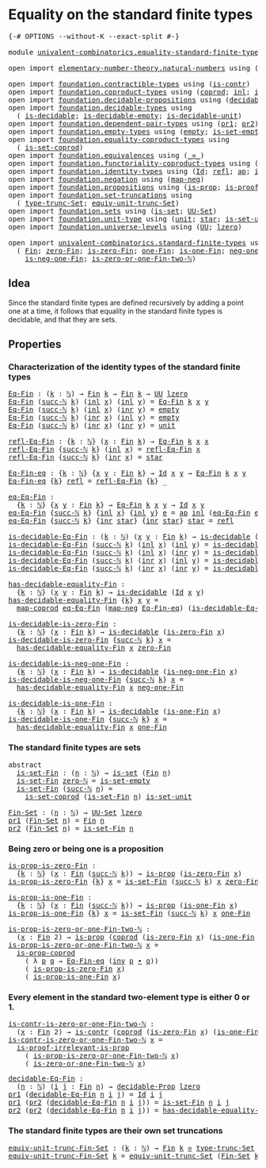 # Equality on the standard finite types

<pre class="Agda"><a id="50" class="Symbol">{-#</a> <a id="54" class="Keyword">OPTIONS</a> <a id="62" class="Pragma">--without-K</a> <a id="74" class="Pragma">--exact-split</a> <a id="88" class="Symbol">#-}</a>

<a id="93" class="Keyword">module</a> <a id="100" href="univalent-combinatorics.equality-standard-finite-types.html" class="Module">univalent-combinatorics.equality-standard-finite-types</a> <a id="155" class="Keyword">where</a>

<a id="162" class="Keyword">open</a> <a id="167" class="Keyword">import</a> <a id="174" href="elementary-number-theory.natural-numbers.html" class="Module">elementary-number-theory.natural-numbers</a> <a id="215" class="Keyword">using</a> <a id="221" class="Symbol">(</a><a id="222" href="elementary-number-theory.natural-numbers.html#1444" class="Datatype">ℕ</a><a id="223" class="Symbol">;</a> <a id="225" href="elementary-number-theory.natural-numbers.html#1465" class="InductiveConstructor">zero-ℕ</a><a id="231" class="Symbol">;</a> <a id="233" href="elementary-number-theory.natural-numbers.html#1478" class="InductiveConstructor">succ-ℕ</a><a id="239" class="Symbol">)</a>
    
<a id="246" class="Keyword">open</a> <a id="251" class="Keyword">import</a> <a id="258" href="foundation.contractible-types.html" class="Module">foundation.contractible-types</a> <a id="288" class="Keyword">using</a> <a id="294" class="Symbol">(</a><a id="295" href="foundation-core.contractible-types.html#925" class="Function">is-contr</a><a id="303" class="Symbol">)</a>
<a id="305" class="Keyword">open</a> <a id="310" class="Keyword">import</a> <a id="317" href="foundation.coproduct-types.html" class="Module">foundation.coproduct-types</a> <a id="344" class="Keyword">using</a> <a id="350" class="Symbol">(</a><a id="351" href="foundation.coproduct-types.html#1168" class="Datatype">coprod</a><a id="357" class="Symbol">;</a> <a id="359" href="foundation.coproduct-types.html#1239" class="InductiveConstructor">inl</a><a id="362" class="Symbol">;</a> <a id="364" href="foundation.coproduct-types.html#1262" class="InductiveConstructor">inr</a><a id="367" class="Symbol">;</a> <a id="369" href="foundation.coproduct-types.html#5644" class="Function">is-prop-coprod</a><a id="383" class="Symbol">)</a>
<a id="385" class="Keyword">open</a> <a id="390" class="Keyword">import</a> <a id="397" href="foundation.decidable-propositions.html" class="Module">foundation.decidable-propositions</a> <a id="431" class="Keyword">using</a> <a id="437" class="Symbol">(</a><a id="438" href="foundation.decidable-propositions.html#1873" class="Function">decidable-Prop</a><a id="452" class="Symbol">)</a>
<a id="454" class="Keyword">open</a> <a id="459" class="Keyword">import</a> <a id="466" href="foundation.decidable-types.html" class="Module">foundation.decidable-types</a> <a id="493" class="Keyword">using</a>
  <a id="501" class="Symbol">(</a> <a id="503" href="foundation.decidable-types.html#1828" class="Function">is-decidable</a><a id="515" class="Symbol">;</a> <a id="517" href="foundation.decidable-types.html#2731" class="Function">is-decidable-empty</a><a id="535" class="Symbol">;</a> <a id="537" href="foundation.decidable-types.html#2663" class="Function">is-decidable-unit</a><a id="554" class="Symbol">)</a>
<a id="556" class="Keyword">open</a> <a id="561" class="Keyword">import</a> <a id="568" href="foundation.dependent-pair-types.html" class="Module">foundation.dependent-pair-types</a> <a id="600" class="Keyword">using</a> <a id="606" class="Symbol">(</a><a id="607" href="foundation-core.dependent-pair-types.html#592" class="Field">pr1</a><a id="610" class="Symbol">;</a> <a id="612" href="foundation-core.dependent-pair-types.html#604" class="Field">pr2</a><a id="615" class="Symbol">)</a>
<a id="617" class="Keyword">open</a> <a id="622" class="Keyword">import</a> <a id="629" href="foundation.empty-types.html" class="Module">foundation.empty-types</a> <a id="652" class="Keyword">using</a> <a id="658" class="Symbol">(</a><a id="659" href="foundation-core.empty-types.html#1044" class="Datatype">empty</a><a id="664" class="Symbol">;</a> <a id="666" href="foundation-core.empty-types.html#2537" class="Function">is-set-empty</a><a id="678" class="Symbol">)</a>
<a id="680" class="Keyword">open</a> <a id="685" class="Keyword">import</a> <a id="692" href="foundation.equality-coproduct-types.html" class="Module">foundation.equality-coproduct-types</a> <a id="728" class="Keyword">using</a>
  <a id="736" class="Symbol">(</a> <a id="738" href="foundation.equality-coproduct-types.html#11156" class="Function">is-set-coprod</a><a id="751" class="Symbol">)</a>
<a id="753" class="Keyword">open</a> <a id="758" class="Keyword">import</a> <a id="765" href="foundation.equivalences.html" class="Module">foundation.equivalences</a> <a id="789" class="Keyword">using</a> <a id="795" class="Symbol">(</a><a id="796" href="foundation-core.equivalences.html#1607" class="Function Operator">_≃_</a><a id="799" class="Symbol">)</a>
<a id="801" class="Keyword">open</a> <a id="806" class="Keyword">import</a> <a id="813" href="foundation.functoriality-coproduct-types.html" class="Module">foundation.functoriality-coproduct-types</a> <a id="854" class="Keyword">using</a> <a id="860" class="Symbol">(</a><a id="861" href="foundation.functoriality-coproduct-types.html#2059" class="Function">map-coprod</a><a id="871" class="Symbol">)</a>
<a id="873" class="Keyword">open</a> <a id="878" class="Keyword">import</a> <a id="885" href="foundation.identity-types.html" class="Module">foundation.identity-types</a> <a id="911" class="Keyword">using</a> <a id="917" class="Symbol">(</a><a id="918" href="foundation-core.identity-types.html#641" class="Datatype">Id</a><a id="920" class="Symbol">;</a> <a id="922" href="foundation-core.identity-types.html#694" class="InductiveConstructor">refl</a><a id="926" class="Symbol">;</a> <a id="928" href="foundation-core.identity-types.html#2853" class="Function">ap</a><a id="930" class="Symbol">;</a> <a id="932" href="foundation-core.identity-types.html#1552" class="Function">inv</a><a id="935" class="Symbol">;</a> <a id="937" href="foundation-core.identity-types.html#1239" class="Function Operator">_∙_</a><a id="940" class="Symbol">)</a>
<a id="942" class="Keyword">open</a> <a id="947" class="Keyword">import</a> <a id="954" href="foundation.negation.html" class="Module">foundation.negation</a> <a id="974" class="Keyword">using</a> <a id="980" class="Symbol">(</a><a id="981" href="foundation-core.negation.html#499" class="Function">map-neg</a><a id="988" class="Symbol">)</a>
<a id="990" class="Keyword">open</a> <a id="995" class="Keyword">import</a> <a id="1002" href="foundation.propositions.html" class="Module">foundation.propositions</a> <a id="1026" class="Keyword">using</a> <a id="1032" class="Symbol">(</a><a id="1033" href="foundation-core.propositions.html#1246" class="Function">is-prop</a><a id="1040" class="Symbol">;</a> <a id="1042" href="foundation-core.propositions.html#2978" class="Function">is-proof-irrelevant-is-prop</a><a id="1069" class="Symbol">)</a>
<a id="1071" class="Keyword">open</a> <a id="1076" class="Keyword">import</a> <a id="1083" href="foundation.set-truncations.html" class="Module">foundation.set-truncations</a> <a id="1110" class="Keyword">using</a>
  <a id="1118" class="Symbol">(</a> <a id="1120" href="foundation.set-truncations.html#3386" class="Postulate">type-trunc-Set</a><a id="1134" class="Symbol">;</a> <a id="1136" href="foundation.set-truncations.html#11287" class="Function">equiv-unit-trunc-Set</a><a id="1156" class="Symbol">)</a>
<a id="1158" class="Keyword">open</a> <a id="1163" class="Keyword">import</a> <a id="1170" href="foundation.sets.html" class="Module">foundation.sets</a> <a id="1186" class="Keyword">using</a> <a id="1192" class="Symbol">(</a><a id="1193" href="foundation-core.sets.html#1099" class="Function">is-set</a><a id="1199" class="Symbol">;</a> <a id="1201" href="foundation-core.sets.html#1177" class="Function">UU-Set</a><a id="1207" class="Symbol">)</a>
<a id="1209" class="Keyword">open</a> <a id="1214" class="Keyword">import</a> <a id="1221" href="foundation.unit-type.html" class="Module">foundation.unit-type</a> <a id="1242" class="Keyword">using</a> <a id="1248" class="Symbol">(</a><a id="1249" href="foundation.unit-type.html#975" class="Datatype">unit</a><a id="1253" class="Symbol">;</a> <a id="1255" href="foundation.unit-type.html#999" class="InductiveConstructor">star</a><a id="1259" class="Symbol">;</a> <a id="1261" href="foundation.unit-type.html#2613" class="Function">is-set-unit</a><a id="1272" class="Symbol">)</a>
<a id="1274" class="Keyword">open</a> <a id="1279" class="Keyword">import</a> <a id="1286" href="foundation.universe-levels.html" class="Module">foundation.universe-levels</a> <a id="1313" class="Keyword">using</a> <a id="1319" class="Symbol">(</a><a id="1320" href="foundation-core.universe-levels.html#222" class="Primitive">UU</a><a id="1322" class="Symbol">;</a> <a id="1324" href="Agda.Primitive.html#764" class="Primitive">lzero</a><a id="1329" class="Symbol">)</a>

<a id="1332" class="Keyword">open</a> <a id="1337" class="Keyword">import</a> <a id="1344" href="univalent-combinatorics.standard-finite-types.html" class="Module">univalent-combinatorics.standard-finite-types</a> <a id="1390" class="Keyword">using</a>
  <a id="1398" class="Symbol">(</a> <a id="1400" href="univalent-combinatorics.standard-finite-types.html#2072" class="Function">Fin</a><a id="1403" class="Symbol">;</a> <a id="1405" href="univalent-combinatorics.standard-finite-types.html#7006" class="Function">zero-Fin</a><a id="1413" class="Symbol">;</a> <a id="1415" href="univalent-combinatorics.standard-finite-types.html#7107" class="Function">is-zero-Fin</a><a id="1426" class="Symbol">;</a> <a id="1428" href="univalent-combinatorics.standard-finite-types.html#8241" class="Function">one-Fin</a><a id="1435" class="Symbol">;</a> <a id="1437" href="univalent-combinatorics.standard-finite-types.html#8309" class="Function">is-one-Fin</a><a id="1447" class="Symbol">;</a> <a id="1449" href="univalent-combinatorics.standard-finite-types.html#2336" class="Function">neg-one-Fin</a><a id="1460" class="Symbol">;</a>
    <a id="1466" href="univalent-combinatorics.standard-finite-types.html#2403" class="Function">is-neg-one-Fin</a><a id="1480" class="Symbol">;</a> <a id="1482" href="univalent-combinatorics.standard-finite-types.html#8389" class="Function">is-zero-or-one-Fin-two-ℕ</a><a id="1506" class="Symbol">)</a>
</pre>
## Idea

Since the standard finite types are defined recursively by adding a point one at a time, it follows that equality in the standard finite types is decidable, and that they are sets.

## Properties

### Characterization of the identity types of the standard finite types

<pre class="Agda"><a id="Eq-Fin"></a><a id="1800" href="univalent-combinatorics.equality-standard-finite-types.html#1800" class="Function">Eq-Fin</a> <a id="1807" class="Symbol">:</a> <a id="1809" class="Symbol">(</a><a id="1810" href="univalent-combinatorics.equality-standard-finite-types.html#1810" class="Bound">k</a> <a id="1812" class="Symbol">:</a> <a id="1814" href="elementary-number-theory.natural-numbers.html#1444" class="Datatype">ℕ</a><a id="1815" class="Symbol">)</a> <a id="1817" class="Symbol">→</a> <a id="1819" href="univalent-combinatorics.standard-finite-types.html#2072" class="Function">Fin</a> <a id="1823" href="univalent-combinatorics.equality-standard-finite-types.html#1810" class="Bound">k</a> <a id="1825" class="Symbol">→</a> <a id="1827" href="univalent-combinatorics.standard-finite-types.html#2072" class="Function">Fin</a> <a id="1831" href="univalent-combinatorics.equality-standard-finite-types.html#1810" class="Bound">k</a> <a id="1833" class="Symbol">→</a> <a id="1835" href="foundation-core.universe-levels.html#222" class="Primitive">UU</a> <a id="1838" href="Agda.Primitive.html#764" class="Primitive">lzero</a>
<a id="1844" href="univalent-combinatorics.equality-standard-finite-types.html#1800" class="Function">Eq-Fin</a> <a id="1851" class="Symbol">(</a><a id="1852" href="elementary-number-theory.natural-numbers.html#1478" class="InductiveConstructor">succ-ℕ</a> <a id="1859" href="univalent-combinatorics.equality-standard-finite-types.html#1859" class="Bound">k</a><a id="1860" class="Symbol">)</a> <a id="1862" class="Symbol">(</a><a id="1863" href="foundation.coproduct-types.html#1239" class="InductiveConstructor">inl</a> <a id="1867" href="univalent-combinatorics.equality-standard-finite-types.html#1867" class="Bound">x</a><a id="1868" class="Symbol">)</a> <a id="1870" class="Symbol">(</a><a id="1871" href="foundation.coproduct-types.html#1239" class="InductiveConstructor">inl</a> <a id="1875" href="univalent-combinatorics.equality-standard-finite-types.html#1875" class="Bound">y</a><a id="1876" class="Symbol">)</a> <a id="1878" class="Symbol">=</a> <a id="1880" href="univalent-combinatorics.equality-standard-finite-types.html#1800" class="Function">Eq-Fin</a> <a id="1887" href="univalent-combinatorics.equality-standard-finite-types.html#1859" class="Bound">k</a> <a id="1889" href="univalent-combinatorics.equality-standard-finite-types.html#1867" class="Bound">x</a> <a id="1891" href="univalent-combinatorics.equality-standard-finite-types.html#1875" class="Bound">y</a>
<a id="1893" href="univalent-combinatorics.equality-standard-finite-types.html#1800" class="Function">Eq-Fin</a> <a id="1900" class="Symbol">(</a><a id="1901" href="elementary-number-theory.natural-numbers.html#1478" class="InductiveConstructor">succ-ℕ</a> <a id="1908" href="univalent-combinatorics.equality-standard-finite-types.html#1908" class="Bound">k</a><a id="1909" class="Symbol">)</a> <a id="1911" class="Symbol">(</a><a id="1912" href="foundation.coproduct-types.html#1239" class="InductiveConstructor">inl</a> <a id="1916" href="univalent-combinatorics.equality-standard-finite-types.html#1916" class="Bound">x</a><a id="1917" class="Symbol">)</a> <a id="1919" class="Symbol">(</a><a id="1920" href="foundation.coproduct-types.html#1262" class="InductiveConstructor">inr</a> <a id="1924" href="univalent-combinatorics.equality-standard-finite-types.html#1924" class="Bound">y</a><a id="1925" class="Symbol">)</a> <a id="1927" class="Symbol">=</a> <a id="1929" href="foundation-core.empty-types.html#1044" class="Datatype">empty</a>
<a id="1935" href="univalent-combinatorics.equality-standard-finite-types.html#1800" class="Function">Eq-Fin</a> <a id="1942" class="Symbol">(</a><a id="1943" href="elementary-number-theory.natural-numbers.html#1478" class="InductiveConstructor">succ-ℕ</a> <a id="1950" href="univalent-combinatorics.equality-standard-finite-types.html#1950" class="Bound">k</a><a id="1951" class="Symbol">)</a> <a id="1953" class="Symbol">(</a><a id="1954" href="foundation.coproduct-types.html#1262" class="InductiveConstructor">inr</a> <a id="1958" href="univalent-combinatorics.equality-standard-finite-types.html#1958" class="Bound">x</a><a id="1959" class="Symbol">)</a> <a id="1961" class="Symbol">(</a><a id="1962" href="foundation.coproduct-types.html#1239" class="InductiveConstructor">inl</a> <a id="1966" href="univalent-combinatorics.equality-standard-finite-types.html#1966" class="Bound">y</a><a id="1967" class="Symbol">)</a> <a id="1969" class="Symbol">=</a> <a id="1971" href="foundation-core.empty-types.html#1044" class="Datatype">empty</a>
<a id="1977" href="univalent-combinatorics.equality-standard-finite-types.html#1800" class="Function">Eq-Fin</a> <a id="1984" class="Symbol">(</a><a id="1985" href="elementary-number-theory.natural-numbers.html#1478" class="InductiveConstructor">succ-ℕ</a> <a id="1992" href="univalent-combinatorics.equality-standard-finite-types.html#1992" class="Bound">k</a><a id="1993" class="Symbol">)</a> <a id="1995" class="Symbol">(</a><a id="1996" href="foundation.coproduct-types.html#1262" class="InductiveConstructor">inr</a> <a id="2000" href="univalent-combinatorics.equality-standard-finite-types.html#2000" class="Bound">x</a><a id="2001" class="Symbol">)</a> <a id="2003" class="Symbol">(</a><a id="2004" href="foundation.coproduct-types.html#1262" class="InductiveConstructor">inr</a> <a id="2008" href="univalent-combinatorics.equality-standard-finite-types.html#2008" class="Bound">y</a><a id="2009" class="Symbol">)</a> <a id="2011" class="Symbol">=</a> <a id="2013" href="foundation.unit-type.html#975" class="Datatype">unit</a>

<a id="refl-Eq-Fin"></a><a id="2019" href="univalent-combinatorics.equality-standard-finite-types.html#2019" class="Function">refl-Eq-Fin</a> <a id="2031" class="Symbol">:</a> <a id="2033" class="Symbol">{</a><a id="2034" href="univalent-combinatorics.equality-standard-finite-types.html#2034" class="Bound">k</a> <a id="2036" class="Symbol">:</a> <a id="2038" href="elementary-number-theory.natural-numbers.html#1444" class="Datatype">ℕ</a><a id="2039" class="Symbol">}</a> <a id="2041" class="Symbol">(</a><a id="2042" href="univalent-combinatorics.equality-standard-finite-types.html#2042" class="Bound">x</a> <a id="2044" class="Symbol">:</a> <a id="2046" href="univalent-combinatorics.standard-finite-types.html#2072" class="Function">Fin</a> <a id="2050" href="univalent-combinatorics.equality-standard-finite-types.html#2034" class="Bound">k</a><a id="2051" class="Symbol">)</a> <a id="2053" class="Symbol">→</a> <a id="2055" href="univalent-combinatorics.equality-standard-finite-types.html#1800" class="Function">Eq-Fin</a> <a id="2062" href="univalent-combinatorics.equality-standard-finite-types.html#2034" class="Bound">k</a> <a id="2064" href="univalent-combinatorics.equality-standard-finite-types.html#2042" class="Bound">x</a> <a id="2066" href="univalent-combinatorics.equality-standard-finite-types.html#2042" class="Bound">x</a>
<a id="2068" href="univalent-combinatorics.equality-standard-finite-types.html#2019" class="Function">refl-Eq-Fin</a> <a id="2080" class="Symbol">{</a><a id="2081" href="elementary-number-theory.natural-numbers.html#1478" class="InductiveConstructor">succ-ℕ</a> <a id="2088" href="univalent-combinatorics.equality-standard-finite-types.html#2088" class="Bound">k</a><a id="2089" class="Symbol">}</a> <a id="2091" class="Symbol">(</a><a id="2092" href="foundation.coproduct-types.html#1239" class="InductiveConstructor">inl</a> <a id="2096" href="univalent-combinatorics.equality-standard-finite-types.html#2096" class="Bound">x</a><a id="2097" class="Symbol">)</a> <a id="2099" class="Symbol">=</a> <a id="2101" href="univalent-combinatorics.equality-standard-finite-types.html#2019" class="Function">refl-Eq-Fin</a> <a id="2113" href="univalent-combinatorics.equality-standard-finite-types.html#2096" class="Bound">x</a>
<a id="2115" href="univalent-combinatorics.equality-standard-finite-types.html#2019" class="Function">refl-Eq-Fin</a> <a id="2127" class="Symbol">{</a><a id="2128" href="elementary-number-theory.natural-numbers.html#1478" class="InductiveConstructor">succ-ℕ</a> <a id="2135" href="univalent-combinatorics.equality-standard-finite-types.html#2135" class="Bound">k</a><a id="2136" class="Symbol">}</a> <a id="2138" class="Symbol">(</a><a id="2139" href="foundation.coproduct-types.html#1262" class="InductiveConstructor">inr</a> <a id="2143" href="univalent-combinatorics.equality-standard-finite-types.html#2143" class="Bound">x</a><a id="2144" class="Symbol">)</a> <a id="2146" class="Symbol">=</a> <a id="2148" href="foundation.unit-type.html#999" class="InductiveConstructor">star</a>

<a id="Eq-Fin-eq"></a><a id="2154" href="univalent-combinatorics.equality-standard-finite-types.html#2154" class="Function">Eq-Fin-eq</a> <a id="2164" class="Symbol">:</a> <a id="2166" class="Symbol">{</a><a id="2167" href="univalent-combinatorics.equality-standard-finite-types.html#2167" class="Bound">k</a> <a id="2169" class="Symbol">:</a> <a id="2171" href="elementary-number-theory.natural-numbers.html#1444" class="Datatype">ℕ</a><a id="2172" class="Symbol">}</a> <a id="2174" class="Symbol">{</a><a id="2175" href="univalent-combinatorics.equality-standard-finite-types.html#2175" class="Bound">x</a> <a id="2177" href="univalent-combinatorics.equality-standard-finite-types.html#2177" class="Bound">y</a> <a id="2179" class="Symbol">:</a> <a id="2181" href="univalent-combinatorics.standard-finite-types.html#2072" class="Function">Fin</a> <a id="2185" href="univalent-combinatorics.equality-standard-finite-types.html#2167" class="Bound">k</a><a id="2186" class="Symbol">}</a> <a id="2188" class="Symbol">→</a> <a id="2190" href="foundation-core.identity-types.html#641" class="Datatype">Id</a> <a id="2193" href="univalent-combinatorics.equality-standard-finite-types.html#2175" class="Bound">x</a> <a id="2195" href="univalent-combinatorics.equality-standard-finite-types.html#2177" class="Bound">y</a> <a id="2197" class="Symbol">→</a> <a id="2199" href="univalent-combinatorics.equality-standard-finite-types.html#1800" class="Function">Eq-Fin</a> <a id="2206" href="univalent-combinatorics.equality-standard-finite-types.html#2167" class="Bound">k</a> <a id="2208" href="univalent-combinatorics.equality-standard-finite-types.html#2175" class="Bound">x</a> <a id="2210" href="univalent-combinatorics.equality-standard-finite-types.html#2177" class="Bound">y</a>
<a id="2212" href="univalent-combinatorics.equality-standard-finite-types.html#2154" class="Function">Eq-Fin-eq</a> <a id="2222" class="Symbol">{</a><a id="2223" href="univalent-combinatorics.equality-standard-finite-types.html#2223" class="Bound">k</a><a id="2224" class="Symbol">}</a> <a id="2226" href="foundation-core.identity-types.html#694" class="InductiveConstructor">refl</a> <a id="2231" class="Symbol">=</a> <a id="2233" href="univalent-combinatorics.equality-standard-finite-types.html#2019" class="Function">refl-Eq-Fin</a> <a id="2245" class="Symbol">{</a><a id="2246" href="univalent-combinatorics.equality-standard-finite-types.html#2223" class="Bound">k</a><a id="2247" class="Symbol">}</a> <a id="2249" class="Symbol">_</a>

<a id="eq-Eq-Fin"></a><a id="2252" href="univalent-combinatorics.equality-standard-finite-types.html#2252" class="Function">eq-Eq-Fin</a> <a id="2262" class="Symbol">:</a>
  <a id="2266" class="Symbol">{</a><a id="2267" href="univalent-combinatorics.equality-standard-finite-types.html#2267" class="Bound">k</a> <a id="2269" class="Symbol">:</a> <a id="2271" href="elementary-number-theory.natural-numbers.html#1444" class="Datatype">ℕ</a><a id="2272" class="Symbol">}</a> <a id="2274" class="Symbol">{</a><a id="2275" href="univalent-combinatorics.equality-standard-finite-types.html#2275" class="Bound">x</a> <a id="2277" href="univalent-combinatorics.equality-standard-finite-types.html#2277" class="Bound">y</a> <a id="2279" class="Symbol">:</a> <a id="2281" href="univalent-combinatorics.standard-finite-types.html#2072" class="Function">Fin</a> <a id="2285" href="univalent-combinatorics.equality-standard-finite-types.html#2267" class="Bound">k</a><a id="2286" class="Symbol">}</a> <a id="2288" class="Symbol">→</a> <a id="2290" href="univalent-combinatorics.equality-standard-finite-types.html#1800" class="Function">Eq-Fin</a> <a id="2297" href="univalent-combinatorics.equality-standard-finite-types.html#2267" class="Bound">k</a> <a id="2299" href="univalent-combinatorics.equality-standard-finite-types.html#2275" class="Bound">x</a> <a id="2301" href="univalent-combinatorics.equality-standard-finite-types.html#2277" class="Bound">y</a> <a id="2303" class="Symbol">→</a> <a id="2305" href="foundation-core.identity-types.html#641" class="Datatype">Id</a> <a id="2308" href="univalent-combinatorics.equality-standard-finite-types.html#2275" class="Bound">x</a> <a id="2310" href="univalent-combinatorics.equality-standard-finite-types.html#2277" class="Bound">y</a>
<a id="2312" href="univalent-combinatorics.equality-standard-finite-types.html#2252" class="Function">eq-Eq-Fin</a> <a id="2322" class="Symbol">{</a><a id="2323" href="elementary-number-theory.natural-numbers.html#1478" class="InductiveConstructor">succ-ℕ</a> <a id="2330" href="univalent-combinatorics.equality-standard-finite-types.html#2330" class="Bound">k</a><a id="2331" class="Symbol">}</a> <a id="2333" class="Symbol">{</a><a id="2334" href="foundation.coproduct-types.html#1239" class="InductiveConstructor">inl</a> <a id="2338" href="univalent-combinatorics.equality-standard-finite-types.html#2338" class="Bound">x</a><a id="2339" class="Symbol">}</a> <a id="2341" class="Symbol">{</a><a id="2342" href="foundation.coproduct-types.html#1239" class="InductiveConstructor">inl</a> <a id="2346" href="univalent-combinatorics.equality-standard-finite-types.html#2346" class="Bound">y</a><a id="2347" class="Symbol">}</a> <a id="2349" href="univalent-combinatorics.equality-standard-finite-types.html#2349" class="Bound">e</a> <a id="2351" class="Symbol">=</a> <a id="2353" href="foundation-core.identity-types.html#2853" class="Function">ap</a> <a id="2356" href="foundation.coproduct-types.html#1239" class="InductiveConstructor">inl</a> <a id="2360" class="Symbol">(</a><a id="2361" href="univalent-combinatorics.equality-standard-finite-types.html#2252" class="Function">eq-Eq-Fin</a> <a id="2371" href="univalent-combinatorics.equality-standard-finite-types.html#2349" class="Bound">e</a><a id="2372" class="Symbol">)</a>
<a id="2374" href="univalent-combinatorics.equality-standard-finite-types.html#2252" class="Function">eq-Eq-Fin</a> <a id="2384" class="Symbol">{</a><a id="2385" href="elementary-number-theory.natural-numbers.html#1478" class="InductiveConstructor">succ-ℕ</a> <a id="2392" href="univalent-combinatorics.equality-standard-finite-types.html#2392" class="Bound">k</a><a id="2393" class="Symbol">}</a> <a id="2395" class="Symbol">{</a><a id="2396" href="foundation.coproduct-types.html#1262" class="InductiveConstructor">inr</a> <a id="2400" href="foundation.unit-type.html#999" class="InductiveConstructor">star</a><a id="2404" class="Symbol">}</a> <a id="2406" class="Symbol">{</a><a id="2407" href="foundation.coproduct-types.html#1262" class="InductiveConstructor">inr</a> <a id="2411" href="foundation.unit-type.html#999" class="InductiveConstructor">star</a><a id="2415" class="Symbol">}</a> <a id="2417" href="foundation.unit-type.html#999" class="InductiveConstructor">star</a> <a id="2422" class="Symbol">=</a> <a id="2424" href="foundation-core.identity-types.html#694" class="InductiveConstructor">refl</a>

<a id="is-decidable-Eq-Fin"></a><a id="2430" href="univalent-combinatorics.equality-standard-finite-types.html#2430" class="Function">is-decidable-Eq-Fin</a> <a id="2450" class="Symbol">:</a> <a id="2452" class="Symbol">(</a><a id="2453" href="univalent-combinatorics.equality-standard-finite-types.html#2453" class="Bound">k</a> <a id="2455" class="Symbol">:</a> <a id="2457" href="elementary-number-theory.natural-numbers.html#1444" class="Datatype">ℕ</a><a id="2458" class="Symbol">)</a> <a id="2460" class="Symbol">(</a><a id="2461" href="univalent-combinatorics.equality-standard-finite-types.html#2461" class="Bound">x</a> <a id="2463" href="univalent-combinatorics.equality-standard-finite-types.html#2463" class="Bound">y</a> <a id="2465" class="Symbol">:</a> <a id="2467" href="univalent-combinatorics.standard-finite-types.html#2072" class="Function">Fin</a> <a id="2471" href="univalent-combinatorics.equality-standard-finite-types.html#2453" class="Bound">k</a><a id="2472" class="Symbol">)</a> <a id="2474" class="Symbol">→</a> <a id="2476" href="foundation.decidable-types.html#1828" class="Function">is-decidable</a> <a id="2489" class="Symbol">(</a><a id="2490" href="univalent-combinatorics.equality-standard-finite-types.html#1800" class="Function">Eq-Fin</a> <a id="2497" href="univalent-combinatorics.equality-standard-finite-types.html#2453" class="Bound">k</a> <a id="2499" href="univalent-combinatorics.equality-standard-finite-types.html#2461" class="Bound">x</a> <a id="2501" href="univalent-combinatorics.equality-standard-finite-types.html#2463" class="Bound">y</a><a id="2502" class="Symbol">)</a>
<a id="2504" href="univalent-combinatorics.equality-standard-finite-types.html#2430" class="Function">is-decidable-Eq-Fin</a> <a id="2524" class="Symbol">(</a><a id="2525" href="elementary-number-theory.natural-numbers.html#1478" class="InductiveConstructor">succ-ℕ</a> <a id="2532" href="univalent-combinatorics.equality-standard-finite-types.html#2532" class="Bound">k</a><a id="2533" class="Symbol">)</a> <a id="2535" class="Symbol">(</a><a id="2536" href="foundation.coproduct-types.html#1239" class="InductiveConstructor">inl</a> <a id="2540" href="univalent-combinatorics.equality-standard-finite-types.html#2540" class="Bound">x</a><a id="2541" class="Symbol">)</a> <a id="2543" class="Symbol">(</a><a id="2544" href="foundation.coproduct-types.html#1239" class="InductiveConstructor">inl</a> <a id="2548" href="univalent-combinatorics.equality-standard-finite-types.html#2548" class="Bound">y</a><a id="2549" class="Symbol">)</a> <a id="2551" class="Symbol">=</a> <a id="2553" href="univalent-combinatorics.equality-standard-finite-types.html#2430" class="Function">is-decidable-Eq-Fin</a> <a id="2573" href="univalent-combinatorics.equality-standard-finite-types.html#2532" class="Bound">k</a> <a id="2575" href="univalent-combinatorics.equality-standard-finite-types.html#2540" class="Bound">x</a> <a id="2577" href="univalent-combinatorics.equality-standard-finite-types.html#2548" class="Bound">y</a>
<a id="2579" href="univalent-combinatorics.equality-standard-finite-types.html#2430" class="Function">is-decidable-Eq-Fin</a> <a id="2599" class="Symbol">(</a><a id="2600" href="elementary-number-theory.natural-numbers.html#1478" class="InductiveConstructor">succ-ℕ</a> <a id="2607" href="univalent-combinatorics.equality-standard-finite-types.html#2607" class="Bound">k</a><a id="2608" class="Symbol">)</a> <a id="2610" class="Symbol">(</a><a id="2611" href="foundation.coproduct-types.html#1239" class="InductiveConstructor">inl</a> <a id="2615" href="univalent-combinatorics.equality-standard-finite-types.html#2615" class="Bound">x</a><a id="2616" class="Symbol">)</a> <a id="2618" class="Symbol">(</a><a id="2619" href="foundation.coproduct-types.html#1262" class="InductiveConstructor">inr</a> <a id="2623" href="univalent-combinatorics.equality-standard-finite-types.html#2623" class="Bound">y</a><a id="2624" class="Symbol">)</a> <a id="2626" class="Symbol">=</a> <a id="2628" href="foundation.decidable-types.html#2731" class="Function">is-decidable-empty</a>
<a id="2647" href="univalent-combinatorics.equality-standard-finite-types.html#2430" class="Function">is-decidable-Eq-Fin</a> <a id="2667" class="Symbol">(</a><a id="2668" href="elementary-number-theory.natural-numbers.html#1478" class="InductiveConstructor">succ-ℕ</a> <a id="2675" href="univalent-combinatorics.equality-standard-finite-types.html#2675" class="Bound">k</a><a id="2676" class="Symbol">)</a> <a id="2678" class="Symbol">(</a><a id="2679" href="foundation.coproduct-types.html#1262" class="InductiveConstructor">inr</a> <a id="2683" href="univalent-combinatorics.equality-standard-finite-types.html#2683" class="Bound">x</a><a id="2684" class="Symbol">)</a> <a id="2686" class="Symbol">(</a><a id="2687" href="foundation.coproduct-types.html#1239" class="InductiveConstructor">inl</a> <a id="2691" href="univalent-combinatorics.equality-standard-finite-types.html#2691" class="Bound">y</a><a id="2692" class="Symbol">)</a> <a id="2694" class="Symbol">=</a> <a id="2696" href="foundation.decidable-types.html#2731" class="Function">is-decidable-empty</a>
<a id="2715" href="univalent-combinatorics.equality-standard-finite-types.html#2430" class="Function">is-decidable-Eq-Fin</a> <a id="2735" class="Symbol">(</a><a id="2736" href="elementary-number-theory.natural-numbers.html#1478" class="InductiveConstructor">succ-ℕ</a> <a id="2743" href="univalent-combinatorics.equality-standard-finite-types.html#2743" class="Bound">k</a><a id="2744" class="Symbol">)</a> <a id="2746" class="Symbol">(</a><a id="2747" href="foundation.coproduct-types.html#1262" class="InductiveConstructor">inr</a> <a id="2751" href="univalent-combinatorics.equality-standard-finite-types.html#2751" class="Bound">x</a><a id="2752" class="Symbol">)</a> <a id="2754" class="Symbol">(</a><a id="2755" href="foundation.coproduct-types.html#1262" class="InductiveConstructor">inr</a> <a id="2759" href="univalent-combinatorics.equality-standard-finite-types.html#2759" class="Bound">y</a><a id="2760" class="Symbol">)</a> <a id="2762" class="Symbol">=</a> <a id="2764" href="foundation.decidable-types.html#2663" class="Function">is-decidable-unit</a>

<a id="has-decidable-equality-Fin"></a><a id="2783" href="univalent-combinatorics.equality-standard-finite-types.html#2783" class="Function">has-decidable-equality-Fin</a> <a id="2810" class="Symbol">:</a>
  <a id="2814" class="Symbol">{</a><a id="2815" href="univalent-combinatorics.equality-standard-finite-types.html#2815" class="Bound">k</a> <a id="2817" class="Symbol">:</a> <a id="2819" href="elementary-number-theory.natural-numbers.html#1444" class="Datatype">ℕ</a><a id="2820" class="Symbol">}</a> <a id="2822" class="Symbol">(</a><a id="2823" href="univalent-combinatorics.equality-standard-finite-types.html#2823" class="Bound">x</a> <a id="2825" href="univalent-combinatorics.equality-standard-finite-types.html#2825" class="Bound">y</a> <a id="2827" class="Symbol">:</a> <a id="2829" href="univalent-combinatorics.standard-finite-types.html#2072" class="Function">Fin</a> <a id="2833" href="univalent-combinatorics.equality-standard-finite-types.html#2815" class="Bound">k</a><a id="2834" class="Symbol">)</a> <a id="2836" class="Symbol">→</a> <a id="2838" href="foundation.decidable-types.html#1828" class="Function">is-decidable</a> <a id="2851" class="Symbol">(</a><a id="2852" href="foundation-core.identity-types.html#641" class="Datatype">Id</a> <a id="2855" href="univalent-combinatorics.equality-standard-finite-types.html#2823" class="Bound">x</a> <a id="2857" href="univalent-combinatorics.equality-standard-finite-types.html#2825" class="Bound">y</a><a id="2858" class="Symbol">)</a>
<a id="2860" href="univalent-combinatorics.equality-standard-finite-types.html#2783" class="Function">has-decidable-equality-Fin</a> <a id="2887" class="Symbol">{</a><a id="2888" href="univalent-combinatorics.equality-standard-finite-types.html#2888" class="Bound">k</a><a id="2889" class="Symbol">}</a> <a id="2891" href="univalent-combinatorics.equality-standard-finite-types.html#2891" class="Bound">x</a> <a id="2893" href="univalent-combinatorics.equality-standard-finite-types.html#2893" class="Bound">y</a> <a id="2895" class="Symbol">=</a>
  <a id="2899" href="foundation.functoriality-coproduct-types.html#2059" class="Function">map-coprod</a> <a id="2910" href="univalent-combinatorics.equality-standard-finite-types.html#2252" class="Function">eq-Eq-Fin</a> <a id="2920" class="Symbol">(</a><a id="2921" href="foundation-core.negation.html#499" class="Function">map-neg</a> <a id="2929" href="univalent-combinatorics.equality-standard-finite-types.html#2154" class="Function">Eq-Fin-eq</a><a id="2938" class="Symbol">)</a> <a id="2940" class="Symbol">(</a><a id="2941" href="univalent-combinatorics.equality-standard-finite-types.html#2430" class="Function">is-decidable-Eq-Fin</a> <a id="2961" href="univalent-combinatorics.equality-standard-finite-types.html#2888" class="Bound">k</a> <a id="2963" href="univalent-combinatorics.equality-standard-finite-types.html#2891" class="Bound">x</a> <a id="2965" href="univalent-combinatorics.equality-standard-finite-types.html#2893" class="Bound">y</a><a id="2966" class="Symbol">)</a>

<a id="is-decidable-is-zero-Fin"></a><a id="2969" href="univalent-combinatorics.equality-standard-finite-types.html#2969" class="Function">is-decidable-is-zero-Fin</a> <a id="2994" class="Symbol">:</a>
  <a id="2998" class="Symbol">{</a><a id="2999" href="univalent-combinatorics.equality-standard-finite-types.html#2999" class="Bound">k</a> <a id="3001" class="Symbol">:</a> <a id="3003" href="elementary-number-theory.natural-numbers.html#1444" class="Datatype">ℕ</a><a id="3004" class="Symbol">}</a> <a id="3006" class="Symbol">(</a><a id="3007" href="univalent-combinatorics.equality-standard-finite-types.html#3007" class="Bound">x</a> <a id="3009" class="Symbol">:</a> <a id="3011" href="univalent-combinatorics.standard-finite-types.html#2072" class="Function">Fin</a> <a id="3015" href="univalent-combinatorics.equality-standard-finite-types.html#2999" class="Bound">k</a><a id="3016" class="Symbol">)</a> <a id="3018" class="Symbol">→</a> <a id="3020" href="foundation.decidable-types.html#1828" class="Function">is-decidable</a> <a id="3033" class="Symbol">(</a><a id="3034" href="univalent-combinatorics.standard-finite-types.html#7107" class="Function">is-zero-Fin</a> <a id="3046" href="univalent-combinatorics.equality-standard-finite-types.html#3007" class="Bound">x</a><a id="3047" class="Symbol">)</a>
<a id="3049" href="univalent-combinatorics.equality-standard-finite-types.html#2969" class="Function">is-decidable-is-zero-Fin</a> <a id="3074" class="Symbol">{</a><a id="3075" href="elementary-number-theory.natural-numbers.html#1478" class="InductiveConstructor">succ-ℕ</a> <a id="3082" href="univalent-combinatorics.equality-standard-finite-types.html#3082" class="Bound">k</a><a id="3083" class="Symbol">}</a> <a id="3085" href="univalent-combinatorics.equality-standard-finite-types.html#3085" class="Bound">x</a> <a id="3087" class="Symbol">=</a>
  <a id="3091" href="univalent-combinatorics.equality-standard-finite-types.html#2783" class="Function">has-decidable-equality-Fin</a> <a id="3118" href="univalent-combinatorics.equality-standard-finite-types.html#3085" class="Bound">x</a> <a id="3120" href="univalent-combinatorics.standard-finite-types.html#7006" class="Function">zero-Fin</a>

<a id="is-decidable-is-neg-one-Fin"></a><a id="3130" href="univalent-combinatorics.equality-standard-finite-types.html#3130" class="Function">is-decidable-is-neg-one-Fin</a> <a id="3158" class="Symbol">:</a>
  <a id="3162" class="Symbol">{</a><a id="3163" href="univalent-combinatorics.equality-standard-finite-types.html#3163" class="Bound">k</a> <a id="3165" class="Symbol">:</a> <a id="3167" href="elementary-number-theory.natural-numbers.html#1444" class="Datatype">ℕ</a><a id="3168" class="Symbol">}</a> <a id="3170" class="Symbol">(</a><a id="3171" href="univalent-combinatorics.equality-standard-finite-types.html#3171" class="Bound">x</a> <a id="3173" class="Symbol">:</a> <a id="3175" href="univalent-combinatorics.standard-finite-types.html#2072" class="Function">Fin</a> <a id="3179" href="univalent-combinatorics.equality-standard-finite-types.html#3163" class="Bound">k</a><a id="3180" class="Symbol">)</a> <a id="3182" class="Symbol">→</a> <a id="3184" href="foundation.decidable-types.html#1828" class="Function">is-decidable</a> <a id="3197" class="Symbol">(</a><a id="3198" href="univalent-combinatorics.standard-finite-types.html#2403" class="Function">is-neg-one-Fin</a> <a id="3213" href="univalent-combinatorics.equality-standard-finite-types.html#3171" class="Bound">x</a><a id="3214" class="Symbol">)</a>
<a id="3216" href="univalent-combinatorics.equality-standard-finite-types.html#3130" class="Function">is-decidable-is-neg-one-Fin</a> <a id="3244" class="Symbol">{</a><a id="3245" href="elementary-number-theory.natural-numbers.html#1478" class="InductiveConstructor">succ-ℕ</a> <a id="3252" href="univalent-combinatorics.equality-standard-finite-types.html#3252" class="Bound">k</a><a id="3253" class="Symbol">}</a> <a id="3255" href="univalent-combinatorics.equality-standard-finite-types.html#3255" class="Bound">x</a> <a id="3257" class="Symbol">=</a>
  <a id="3261" href="univalent-combinatorics.equality-standard-finite-types.html#2783" class="Function">has-decidable-equality-Fin</a> <a id="3288" href="univalent-combinatorics.equality-standard-finite-types.html#3255" class="Bound">x</a> <a id="3290" href="univalent-combinatorics.standard-finite-types.html#2336" class="Function">neg-one-Fin</a>

<a id="is-decidable-is-one-Fin"></a><a id="3303" href="univalent-combinatorics.equality-standard-finite-types.html#3303" class="Function">is-decidable-is-one-Fin</a> <a id="3327" class="Symbol">:</a>
  <a id="3331" class="Symbol">{</a><a id="3332" href="univalent-combinatorics.equality-standard-finite-types.html#3332" class="Bound">k</a> <a id="3334" class="Symbol">:</a> <a id="3336" href="elementary-number-theory.natural-numbers.html#1444" class="Datatype">ℕ</a><a id="3337" class="Symbol">}</a> <a id="3339" class="Symbol">(</a><a id="3340" href="univalent-combinatorics.equality-standard-finite-types.html#3340" class="Bound">x</a> <a id="3342" class="Symbol">:</a> <a id="3344" href="univalent-combinatorics.standard-finite-types.html#2072" class="Function">Fin</a> <a id="3348" href="univalent-combinatorics.equality-standard-finite-types.html#3332" class="Bound">k</a><a id="3349" class="Symbol">)</a> <a id="3351" class="Symbol">→</a> <a id="3353" href="foundation.decidable-types.html#1828" class="Function">is-decidable</a> <a id="3366" class="Symbol">(</a><a id="3367" href="univalent-combinatorics.standard-finite-types.html#8309" class="Function">is-one-Fin</a> <a id="3378" href="univalent-combinatorics.equality-standard-finite-types.html#3340" class="Bound">x</a><a id="3379" class="Symbol">)</a>
<a id="3381" href="univalent-combinatorics.equality-standard-finite-types.html#3303" class="Function">is-decidable-is-one-Fin</a> <a id="3405" class="Symbol">{</a><a id="3406" href="elementary-number-theory.natural-numbers.html#1478" class="InductiveConstructor">succ-ℕ</a> <a id="3413" href="univalent-combinatorics.equality-standard-finite-types.html#3413" class="Bound">k</a><a id="3414" class="Symbol">}</a> <a id="3416" href="univalent-combinatorics.equality-standard-finite-types.html#3416" class="Bound">x</a> <a id="3418" class="Symbol">=</a>
  <a id="3422" href="univalent-combinatorics.equality-standard-finite-types.html#2783" class="Function">has-decidable-equality-Fin</a> <a id="3449" href="univalent-combinatorics.equality-standard-finite-types.html#3416" class="Bound">x</a> <a id="3451" href="univalent-combinatorics.standard-finite-types.html#8241" class="Function">one-Fin</a>
</pre>
### The standard finite types are sets

<pre class="Agda"><a id="3512" class="Keyword">abstract</a>
  <a id="is-set-Fin"></a><a id="3523" href="univalent-combinatorics.equality-standard-finite-types.html#3523" class="Function">is-set-Fin</a> <a id="3534" class="Symbol">:</a> <a id="3536" class="Symbol">(</a><a id="3537" href="univalent-combinatorics.equality-standard-finite-types.html#3537" class="Bound">n</a> <a id="3539" class="Symbol">:</a> <a id="3541" href="elementary-number-theory.natural-numbers.html#1444" class="Datatype">ℕ</a><a id="3542" class="Symbol">)</a> <a id="3544" class="Symbol">→</a> <a id="3546" href="foundation-core.sets.html#1099" class="Function">is-set</a> <a id="3553" class="Symbol">(</a><a id="3554" href="univalent-combinatorics.standard-finite-types.html#2072" class="Function">Fin</a> <a id="3558" href="univalent-combinatorics.equality-standard-finite-types.html#3537" class="Bound">n</a><a id="3559" class="Symbol">)</a>
  <a id="3563" href="univalent-combinatorics.equality-standard-finite-types.html#3523" class="Function">is-set-Fin</a> <a id="3574" href="elementary-number-theory.natural-numbers.html#1465" class="InductiveConstructor">zero-ℕ</a> <a id="3581" class="Symbol">=</a> <a id="3583" href="foundation-core.empty-types.html#2537" class="Function">is-set-empty</a>
  <a id="3598" href="univalent-combinatorics.equality-standard-finite-types.html#3523" class="Function">is-set-Fin</a> <a id="3609" class="Symbol">(</a><a id="3610" href="elementary-number-theory.natural-numbers.html#1478" class="InductiveConstructor">succ-ℕ</a> <a id="3617" href="univalent-combinatorics.equality-standard-finite-types.html#3617" class="Bound">n</a><a id="3618" class="Symbol">)</a> <a id="3620" class="Symbol">=</a>
    <a id="3626" href="foundation.equality-coproduct-types.html#11156" class="Function">is-set-coprod</a> <a id="3640" class="Symbol">(</a><a id="3641" href="univalent-combinatorics.equality-standard-finite-types.html#3523" class="Function">is-set-Fin</a> <a id="3652" href="univalent-combinatorics.equality-standard-finite-types.html#3617" class="Bound">n</a><a id="3653" class="Symbol">)</a> <a id="3655" href="foundation.unit-type.html#2613" class="Function">is-set-unit</a>

<a id="Fin-Set"></a><a id="3668" href="univalent-combinatorics.equality-standard-finite-types.html#3668" class="Function">Fin-Set</a> <a id="3676" class="Symbol">:</a> <a id="3678" class="Symbol">(</a><a id="3679" href="univalent-combinatorics.equality-standard-finite-types.html#3679" class="Bound">n</a> <a id="3681" class="Symbol">:</a> <a id="3683" href="elementary-number-theory.natural-numbers.html#1444" class="Datatype">ℕ</a><a id="3684" class="Symbol">)</a> <a id="3686" class="Symbol">→</a> <a id="3688" href="foundation-core.sets.html#1177" class="Function">UU-Set</a> <a id="3695" href="Agda.Primitive.html#764" class="Primitive">lzero</a>
<a id="3701" href="foundation-core.dependent-pair-types.html#592" class="Field">pr1</a> <a id="3705" class="Symbol">(</a><a id="3706" href="univalent-combinatorics.equality-standard-finite-types.html#3668" class="Function">Fin-Set</a> <a id="3714" href="univalent-combinatorics.equality-standard-finite-types.html#3714" class="Bound">n</a><a id="3715" class="Symbol">)</a> <a id="3717" class="Symbol">=</a> <a id="3719" href="univalent-combinatorics.standard-finite-types.html#2072" class="Function">Fin</a> <a id="3723" href="univalent-combinatorics.equality-standard-finite-types.html#3714" class="Bound">n</a>
<a id="3725" href="foundation-core.dependent-pair-types.html#604" class="Field">pr2</a> <a id="3729" class="Symbol">(</a><a id="3730" href="univalent-combinatorics.equality-standard-finite-types.html#3668" class="Function">Fin-Set</a> <a id="3738" href="univalent-combinatorics.equality-standard-finite-types.html#3738" class="Bound">n</a><a id="3739" class="Symbol">)</a> <a id="3741" class="Symbol">=</a> <a id="3743" href="univalent-combinatorics.equality-standard-finite-types.html#3523" class="Function">is-set-Fin</a> <a id="3754" href="univalent-combinatorics.equality-standard-finite-types.html#3738" class="Bound">n</a>
</pre>
### Being zero or being one is a proposition

<pre class="Agda"><a id="is-prop-is-zero-Fin"></a><a id="3815" href="univalent-combinatorics.equality-standard-finite-types.html#3815" class="Function">is-prop-is-zero-Fin</a> <a id="3835" class="Symbol">:</a>
  <a id="3839" class="Symbol">{</a><a id="3840" href="univalent-combinatorics.equality-standard-finite-types.html#3840" class="Bound">k</a> <a id="3842" class="Symbol">:</a> <a id="3844" href="elementary-number-theory.natural-numbers.html#1444" class="Datatype">ℕ</a><a id="3845" class="Symbol">}</a> <a id="3847" class="Symbol">(</a><a id="3848" href="univalent-combinatorics.equality-standard-finite-types.html#3848" class="Bound">x</a> <a id="3850" class="Symbol">:</a> <a id="3852" href="univalent-combinatorics.standard-finite-types.html#2072" class="Function">Fin</a> <a id="3856" class="Symbol">(</a><a id="3857" href="elementary-number-theory.natural-numbers.html#1478" class="InductiveConstructor">succ-ℕ</a> <a id="3864" href="univalent-combinatorics.equality-standard-finite-types.html#3840" class="Bound">k</a><a id="3865" class="Symbol">))</a> <a id="3868" class="Symbol">→</a> <a id="3870" href="foundation-core.propositions.html#1246" class="Function">is-prop</a> <a id="3878" class="Symbol">(</a><a id="3879" href="univalent-combinatorics.standard-finite-types.html#7107" class="Function">is-zero-Fin</a> <a id="3891" href="univalent-combinatorics.equality-standard-finite-types.html#3848" class="Bound">x</a><a id="3892" class="Symbol">)</a>
<a id="3894" href="univalent-combinatorics.equality-standard-finite-types.html#3815" class="Function">is-prop-is-zero-Fin</a> <a id="3914" class="Symbol">{</a><a id="3915" href="univalent-combinatorics.equality-standard-finite-types.html#3915" class="Bound">k</a><a id="3916" class="Symbol">}</a> <a id="3918" href="univalent-combinatorics.equality-standard-finite-types.html#3918" class="Bound">x</a> <a id="3920" class="Symbol">=</a> <a id="3922" href="univalent-combinatorics.equality-standard-finite-types.html#3523" class="Function">is-set-Fin</a> <a id="3933" class="Symbol">(</a><a id="3934" href="elementary-number-theory.natural-numbers.html#1478" class="InductiveConstructor">succ-ℕ</a> <a id="3941" href="univalent-combinatorics.equality-standard-finite-types.html#3915" class="Bound">k</a><a id="3942" class="Symbol">)</a> <a id="3944" href="univalent-combinatorics.equality-standard-finite-types.html#3918" class="Bound">x</a> <a id="3946" href="univalent-combinatorics.standard-finite-types.html#7006" class="Function">zero-Fin</a>

<a id="is-prop-is-one-Fin"></a><a id="3956" href="univalent-combinatorics.equality-standard-finite-types.html#3956" class="Function">is-prop-is-one-Fin</a> <a id="3975" class="Symbol">:</a>
  <a id="3979" class="Symbol">{</a><a id="3980" href="univalent-combinatorics.equality-standard-finite-types.html#3980" class="Bound">k</a> <a id="3982" class="Symbol">:</a> <a id="3984" href="elementary-number-theory.natural-numbers.html#1444" class="Datatype">ℕ</a><a id="3985" class="Symbol">}</a> <a id="3987" class="Symbol">(</a><a id="3988" href="univalent-combinatorics.equality-standard-finite-types.html#3988" class="Bound">x</a> <a id="3990" class="Symbol">:</a> <a id="3992" href="univalent-combinatorics.standard-finite-types.html#2072" class="Function">Fin</a> <a id="3996" class="Symbol">(</a><a id="3997" href="elementary-number-theory.natural-numbers.html#1478" class="InductiveConstructor">succ-ℕ</a> <a id="4004" href="univalent-combinatorics.equality-standard-finite-types.html#3980" class="Bound">k</a><a id="4005" class="Symbol">))</a> <a id="4008" class="Symbol">→</a> <a id="4010" href="foundation-core.propositions.html#1246" class="Function">is-prop</a> <a id="4018" class="Symbol">(</a><a id="4019" href="univalent-combinatorics.standard-finite-types.html#8309" class="Function">is-one-Fin</a> <a id="4030" href="univalent-combinatorics.equality-standard-finite-types.html#3988" class="Bound">x</a><a id="4031" class="Symbol">)</a>
<a id="4033" href="univalent-combinatorics.equality-standard-finite-types.html#3956" class="Function">is-prop-is-one-Fin</a> <a id="4052" class="Symbol">{</a><a id="4053" href="univalent-combinatorics.equality-standard-finite-types.html#4053" class="Bound">k</a><a id="4054" class="Symbol">}</a> <a id="4056" href="univalent-combinatorics.equality-standard-finite-types.html#4056" class="Bound">x</a> <a id="4058" class="Symbol">=</a> <a id="4060" href="univalent-combinatorics.equality-standard-finite-types.html#3523" class="Function">is-set-Fin</a> <a id="4071" class="Symbol">(</a><a id="4072" href="elementary-number-theory.natural-numbers.html#1478" class="InductiveConstructor">succ-ℕ</a> <a id="4079" href="univalent-combinatorics.equality-standard-finite-types.html#4053" class="Bound">k</a><a id="4080" class="Symbol">)</a> <a id="4082" href="univalent-combinatorics.equality-standard-finite-types.html#4056" class="Bound">x</a> <a id="4084" href="univalent-combinatorics.standard-finite-types.html#8241" class="Function">one-Fin</a>

<a id="is-prop-is-zero-or-one-Fin-two-ℕ"></a><a id="4093" href="univalent-combinatorics.equality-standard-finite-types.html#4093" class="Function">is-prop-is-zero-or-one-Fin-two-ℕ</a> <a id="4126" class="Symbol">:</a>
  <a id="4130" class="Symbol">(</a><a id="4131" href="univalent-combinatorics.equality-standard-finite-types.html#4131" class="Bound">x</a> <a id="4133" class="Symbol">:</a> <a id="4135" href="univalent-combinatorics.standard-finite-types.html#2072" class="Function">Fin</a> <a id="4139" class="Number">2</a><a id="4140" class="Symbol">)</a> <a id="4142" class="Symbol">→</a> <a id="4144" href="foundation-core.propositions.html#1246" class="Function">is-prop</a> <a id="4152" class="Symbol">(</a><a id="4153" href="foundation.coproduct-types.html#1168" class="Datatype">coprod</a> <a id="4160" class="Symbol">(</a><a id="4161" href="univalent-combinatorics.standard-finite-types.html#7107" class="Function">is-zero-Fin</a> <a id="4173" href="univalent-combinatorics.equality-standard-finite-types.html#4131" class="Bound">x</a><a id="4174" class="Symbol">)</a> <a id="4176" class="Symbol">(</a><a id="4177" href="univalent-combinatorics.standard-finite-types.html#8309" class="Function">is-one-Fin</a> <a id="4188" href="univalent-combinatorics.equality-standard-finite-types.html#4131" class="Bound">x</a><a id="4189" class="Symbol">))</a>
<a id="4192" href="univalent-combinatorics.equality-standard-finite-types.html#4093" class="Function">is-prop-is-zero-or-one-Fin-two-ℕ</a> <a id="4225" href="univalent-combinatorics.equality-standard-finite-types.html#4225" class="Bound">x</a> <a id="4227" class="Symbol">=</a>
  <a id="4231" href="foundation.coproduct-types.html#5644" class="Function">is-prop-coprod</a>
    <a id="4250" class="Symbol">(</a> <a id="4252" class="Symbol">λ</a> <a id="4254" href="univalent-combinatorics.equality-standard-finite-types.html#4254" class="Bound">p</a> <a id="4256" href="univalent-combinatorics.equality-standard-finite-types.html#4256" class="Bound">q</a> <a id="4258" class="Symbol">→</a> <a id="4260" href="univalent-combinatorics.equality-standard-finite-types.html#2154" class="Function">Eq-Fin-eq</a> <a id="4270" class="Symbol">(</a><a id="4271" href="foundation-core.identity-types.html#1552" class="Function">inv</a> <a id="4275" href="univalent-combinatorics.equality-standard-finite-types.html#4254" class="Bound">p</a> <a id="4277" href="foundation-core.identity-types.html#1239" class="Function Operator">∙</a> <a id="4279" href="univalent-combinatorics.equality-standard-finite-types.html#4256" class="Bound">q</a><a id="4280" class="Symbol">))</a>
    <a id="4287" class="Symbol">(</a> <a id="4289" href="univalent-combinatorics.equality-standard-finite-types.html#3815" class="Function">is-prop-is-zero-Fin</a> <a id="4309" href="univalent-combinatorics.equality-standard-finite-types.html#4225" class="Bound">x</a><a id="4310" class="Symbol">)</a>
    <a id="4316" class="Symbol">(</a> <a id="4318" href="univalent-combinatorics.equality-standard-finite-types.html#3956" class="Function">is-prop-is-one-Fin</a> <a id="4337" href="univalent-combinatorics.equality-standard-finite-types.html#4225" class="Bound">x</a><a id="4338" class="Symbol">)</a>
</pre>
### Every element in the standard two-element type is either 0 or 1.

<pre class="Agda"><a id="is-contr-is-zero-or-one-Fin-two-ℕ"></a><a id="4423" href="univalent-combinatorics.equality-standard-finite-types.html#4423" class="Function">is-contr-is-zero-or-one-Fin-two-ℕ</a> <a id="4457" class="Symbol">:</a>
  <a id="4461" class="Symbol">(</a><a id="4462" href="univalent-combinatorics.equality-standard-finite-types.html#4462" class="Bound">x</a> <a id="4464" class="Symbol">:</a> <a id="4466" href="univalent-combinatorics.standard-finite-types.html#2072" class="Function">Fin</a> <a id="4470" class="Number">2</a><a id="4471" class="Symbol">)</a> <a id="4473" class="Symbol">→</a> <a id="4475" href="foundation-core.contractible-types.html#925" class="Function">is-contr</a> <a id="4484" class="Symbol">(</a><a id="4485" href="foundation.coproduct-types.html#1168" class="Datatype">coprod</a> <a id="4492" class="Symbol">(</a><a id="4493" href="univalent-combinatorics.standard-finite-types.html#7107" class="Function">is-zero-Fin</a> <a id="4505" href="univalent-combinatorics.equality-standard-finite-types.html#4462" class="Bound">x</a><a id="4506" class="Symbol">)</a> <a id="4508" class="Symbol">(</a><a id="4509" href="univalent-combinatorics.standard-finite-types.html#8309" class="Function">is-one-Fin</a> <a id="4520" href="univalent-combinatorics.equality-standard-finite-types.html#4462" class="Bound">x</a><a id="4521" class="Symbol">))</a>
<a id="4524" href="univalent-combinatorics.equality-standard-finite-types.html#4423" class="Function">is-contr-is-zero-or-one-Fin-two-ℕ</a> <a id="4558" href="univalent-combinatorics.equality-standard-finite-types.html#4558" class="Bound">x</a> <a id="4560" class="Symbol">=</a>
  <a id="4564" href="foundation-core.propositions.html#2978" class="Function">is-proof-irrelevant-is-prop</a>
    <a id="4596" class="Symbol">(</a> <a id="4598" href="univalent-combinatorics.equality-standard-finite-types.html#4093" class="Function">is-prop-is-zero-or-one-Fin-two-ℕ</a> <a id="4631" href="univalent-combinatorics.equality-standard-finite-types.html#4558" class="Bound">x</a><a id="4632" class="Symbol">)</a>
    <a id="4638" class="Symbol">(</a> <a id="4640" href="univalent-combinatorics.standard-finite-types.html#8389" class="Function">is-zero-or-one-Fin-two-ℕ</a> <a id="4665" href="univalent-combinatorics.equality-standard-finite-types.html#4558" class="Bound">x</a><a id="4666" class="Symbol">)</a>
</pre>
<pre class="Agda"><a id="decidable-Eq-Fin"></a><a id="4681" href="univalent-combinatorics.equality-standard-finite-types.html#4681" class="Function">decidable-Eq-Fin</a> <a id="4698" class="Symbol">:</a>
  <a id="4702" class="Symbol">(</a><a id="4703" href="univalent-combinatorics.equality-standard-finite-types.html#4703" class="Bound">n</a> <a id="4705" class="Symbol">:</a> <a id="4707" href="elementary-number-theory.natural-numbers.html#1444" class="Datatype">ℕ</a><a id="4708" class="Symbol">)</a> <a id="4710" class="Symbol">(</a><a id="4711" href="univalent-combinatorics.equality-standard-finite-types.html#4711" class="Bound">i</a> <a id="4713" href="univalent-combinatorics.equality-standard-finite-types.html#4713" class="Bound">j</a> <a id="4715" class="Symbol">:</a> <a id="4717" href="univalent-combinatorics.standard-finite-types.html#2072" class="Function">Fin</a> <a id="4721" href="univalent-combinatorics.equality-standard-finite-types.html#4703" class="Bound">n</a><a id="4722" class="Symbol">)</a> <a id="4724" class="Symbol">→</a> <a id="4726" href="foundation.decidable-propositions.html#1873" class="Function">decidable-Prop</a> <a id="4741" href="Agda.Primitive.html#764" class="Primitive">lzero</a>
<a id="4747" href="foundation-core.dependent-pair-types.html#592" class="Field">pr1</a> <a id="4751" class="Symbol">(</a><a id="4752" href="univalent-combinatorics.equality-standard-finite-types.html#4681" class="Function">decidable-Eq-Fin</a> <a id="4769" href="univalent-combinatorics.equality-standard-finite-types.html#4769" class="Bound">n</a> <a id="4771" href="univalent-combinatorics.equality-standard-finite-types.html#4771" class="Bound">i</a> <a id="4773" href="univalent-combinatorics.equality-standard-finite-types.html#4773" class="Bound">j</a><a id="4774" class="Symbol">)</a> <a id="4776" class="Symbol">=</a> <a id="4778" href="foundation-core.identity-types.html#641" class="Datatype">Id</a> <a id="4781" href="univalent-combinatorics.equality-standard-finite-types.html#4771" class="Bound">i</a> <a id="4783" href="univalent-combinatorics.equality-standard-finite-types.html#4773" class="Bound">j</a>
<a id="4785" href="foundation-core.dependent-pair-types.html#592" class="Field">pr1</a> <a id="4789" class="Symbol">(</a><a id="4790" href="foundation-core.dependent-pair-types.html#604" class="Field">pr2</a> <a id="4794" class="Symbol">(</a><a id="4795" href="univalent-combinatorics.equality-standard-finite-types.html#4681" class="Function">decidable-Eq-Fin</a> <a id="4812" href="univalent-combinatorics.equality-standard-finite-types.html#4812" class="Bound">n</a> <a id="4814" href="univalent-combinatorics.equality-standard-finite-types.html#4814" class="Bound">i</a> <a id="4816" href="univalent-combinatorics.equality-standard-finite-types.html#4816" class="Bound">j</a><a id="4817" class="Symbol">))</a> <a id="4820" class="Symbol">=</a> <a id="4822" href="univalent-combinatorics.equality-standard-finite-types.html#3523" class="Function">is-set-Fin</a> <a id="4833" href="univalent-combinatorics.equality-standard-finite-types.html#4812" class="Bound">n</a> <a id="4835" href="univalent-combinatorics.equality-standard-finite-types.html#4814" class="Bound">i</a> <a id="4837" href="univalent-combinatorics.equality-standard-finite-types.html#4816" class="Bound">j</a>
<a id="4839" href="foundation-core.dependent-pair-types.html#604" class="Field">pr2</a> <a id="4843" class="Symbol">(</a><a id="4844" href="foundation-core.dependent-pair-types.html#604" class="Field">pr2</a> <a id="4848" class="Symbol">(</a><a id="4849" href="univalent-combinatorics.equality-standard-finite-types.html#4681" class="Function">decidable-Eq-Fin</a> <a id="4866" href="univalent-combinatorics.equality-standard-finite-types.html#4866" class="Bound">n</a> <a id="4868" href="univalent-combinatorics.equality-standard-finite-types.html#4868" class="Bound">i</a> <a id="4870" href="univalent-combinatorics.equality-standard-finite-types.html#4870" class="Bound">j</a><a id="4871" class="Symbol">))</a> <a id="4874" class="Symbol">=</a> <a id="4876" href="univalent-combinatorics.equality-standard-finite-types.html#2783" class="Function">has-decidable-equality-Fin</a> <a id="4903" href="univalent-combinatorics.equality-standard-finite-types.html#4868" class="Bound">i</a> <a id="4905" href="univalent-combinatorics.equality-standard-finite-types.html#4870" class="Bound">j</a>
</pre>
### The standard finite types are their own set truncations

<pre class="Agda"><a id="equiv-unit-trunc-Fin-Set"></a><a id="4981" href="univalent-combinatorics.equality-standard-finite-types.html#4981" class="Function">equiv-unit-trunc-Fin-Set</a> <a id="5006" class="Symbol">:</a> <a id="5008" class="Symbol">(</a><a id="5009" href="univalent-combinatorics.equality-standard-finite-types.html#5009" class="Bound">k</a> <a id="5011" class="Symbol">:</a> <a id="5013" href="elementary-number-theory.natural-numbers.html#1444" class="Datatype">ℕ</a><a id="5014" class="Symbol">)</a> <a id="5016" class="Symbol">→</a> <a id="5018" href="univalent-combinatorics.standard-finite-types.html#2072" class="Function">Fin</a> <a id="5022" href="univalent-combinatorics.equality-standard-finite-types.html#5009" class="Bound">k</a> <a id="5024" href="foundation-core.equivalences.html#1607" class="Function Operator">≃</a> <a id="5026" href="foundation.set-truncations.html#3386" class="Postulate">type-trunc-Set</a> <a id="5041" class="Symbol">(</a><a id="5042" href="univalent-combinatorics.standard-finite-types.html#2072" class="Function">Fin</a> <a id="5046" href="univalent-combinatorics.equality-standard-finite-types.html#5009" class="Bound">k</a><a id="5047" class="Symbol">)</a>
<a id="5049" href="univalent-combinatorics.equality-standard-finite-types.html#4981" class="Function">equiv-unit-trunc-Fin-Set</a> <a id="5074" href="univalent-combinatorics.equality-standard-finite-types.html#5074" class="Bound">k</a> <a id="5076" class="Symbol">=</a> <a id="5078" href="foundation.set-truncations.html#11287" class="Function">equiv-unit-trunc-Set</a> <a id="5099" class="Symbol">(</a><a id="5100" href="univalent-combinatorics.equality-standard-finite-types.html#3668" class="Function">Fin-Set</a> <a id="5108" href="univalent-combinatorics.equality-standard-finite-types.html#5074" class="Bound">k</a><a id="5109" class="Symbol">)</a>
</pre>